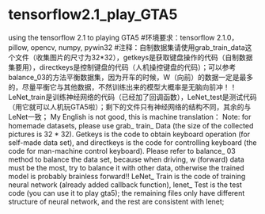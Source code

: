 # tensorflow2.1_play_GTA5
using the tensorflow 2.1 to playing GTA5
#环境要求：tensorflow 2.1.0，pillow, opencv, numpy, pywin32
#注释：自制数据集请使用grab_train_data这个文件（收集图片的尺寸为32*32），getkeys是获取键盘操作的代码（自制数据集要用），directkeys是控制键盘的代码（人机操控键盘的代码）；可以参考balance_03的方法平衡数据集，因为开车的时候，W（向前）的数据一定是最多的，尽量平衡它与其他数据，不然训练出来的模型大概率是无脑向前冲！！ LeNet_train是训练神经网络的代码（已经加了回调函数），LeNet_test是测试代码（用它就可以人机玩GTA5啦）；剩下的文件只有神经网络的结构不同，其余的与LeNet一致；
My English is not good, this is machine translation：
Note: for homemade datasets, please use grab_ train_ Data (the size of the collected pictures is 32 * 32). Getkeys is the code to obtain keyboard operation (for self-made data set), and directkeys is the code for controlling keyboard (the code for man-machine control keyboard). Please refer to balance_ 03 method to balance the data set, because when driving, w (forward) data must be the most, try to balance it with other data, otherwise the trained model is probably brainless forward!! LeNet_ Train is the code of training neural network (already added callback function), lenet_ Test is the test code (you can use it to play gta5); the remaining files only have different structure of neural network, and the rest are consistent with lenet;
